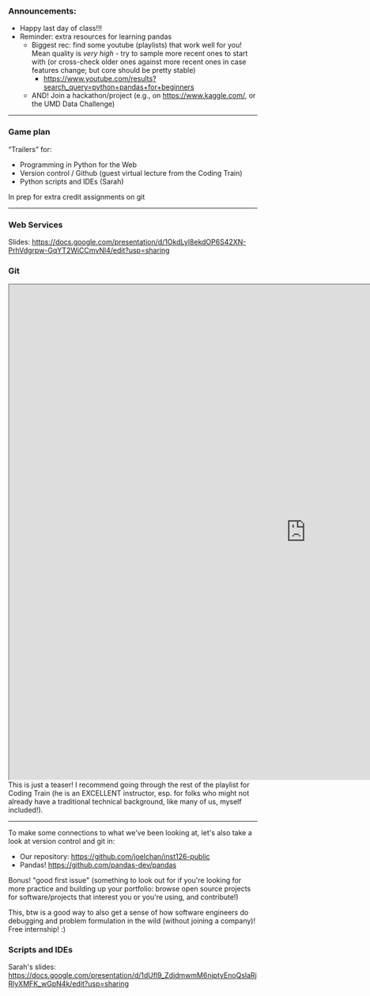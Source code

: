 ### Announcements:
- Happy last day of class!!!
- Reminder: extra resources for learning pandas
	- Biggest rec: find some youtube (playlists) that work well for you! Mean quality is *very high* - try to sample more recent ones to start with (or cross-check older ones against more recent ones in case features change; but core should be pretty stable)
		- https://www.youtube.com/results?search_query=python+pandas+for+beginners
	- AND! Join a hackathon/project (e.g., on https://www.kaggle.com/, or the UMD Data Challenge)

---
### Game plan

“Trailers” for:
- Programming in Python for the Web
- Version control / Github (guest virtual lecture from the Coding Train)
- Python scripts and IDEs (Sarah)

In prep for extra credit assignments on git

---
### Web Services

Slides: https://docs.google.com/presentation/d/1OkdLyl8ekdOP6S42XN-PrhVdgrpw-GqYT2WiCCmvNl4/edit?usp=sharing

### Git
<iframe src="https://www.youtube.com/watch?v=BCQHnlnPusY" height=1000 width=1200></iframe>
This is just a teaser! I recommend going through the rest of the playlist for Coding Train (he is an EXCELLENT instructor, esp. for folks who might not already have a traditional technical background, like many of us, myself included!).

---

To make some connections to what we've been looking at, let's also take a look at version control and git in:
- Our repository: https://github.com/joelchan/inst126-public
- Pandas! https://github.com/pandas-dev/pandas

Bonus! "good first issue" (something to look out for if you're looking for more practice and building up your portfolio: browse open source projects for software/projects that interest you or you're using, and contribute!)

This, btw is a good way to also get a sense of how software engineers do debugging and problem formulation in the wild (without joining a company)! Free internship! :)

### Scripts and IDEs

Sarah's slides: https://docs.google.com/presentation/d/1dUfl9_ZdidmwmM6njptyEnoQslaRjRlyXMFK_wGpN4k/edit?usp=sharing
